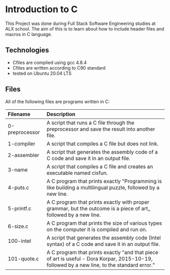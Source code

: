 # Introduction to C
This Project was done during Full Stack Software Engineering studies at ALX school. The aim of this is to learn about how to include header files and macros in C language.

## Technologies
* Cfiles are complied using gcc 4.8.4
* Cfiles are written according to C90 standard
* tested on Ubuntu 20.04 LTS

## Files
All of the following files are programs written in C:

| Filename | Description|
|:---------|:-----------|
| 0-preprocessor |  A script that runs a C file through the preprocessor and save the result into another file.|
| 1-compiler |  A script that compiles a C file but does not link. |
| 2-assembler | A script that generates the assembly code of a C code and save it in an output file.|
| 3-name | A script that compiles a C file and creates an executable named cisfun. |
| 4-puts.c | A C program that prints exactly "Programming is like building a multilingual puzzle, followed by a new line.|
| 5-printf.c |  A C program that prints exactly with proper grammar, but the outcome is a piece of art,, followed by a new line.|
| 6-size.c | A C program that prints the size of various types on the computer it is compiled and run on.|
| 100-intel |  A script that generates the assembly code (Intel syntax) of a C code and save it in an output file.|
| 101-quote.c | A C program that prints exactly "and that piece of art is useful - Dora Korpar, 2015-10-19, followed by a new line, to the standard error." |

